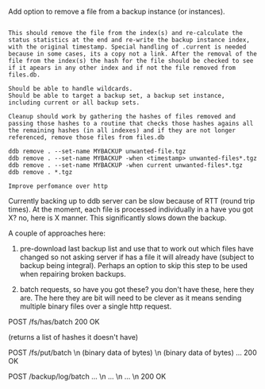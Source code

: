 
Add option to remove a file from a backup instance (or instances).
~~~~

This should remove the file from the index(s) and re-calculate the status statistics at the end and re-write the backup instance index, with the original timestamp. Special handling of .current is needed because in some cases, its a copy not a link. After the removal of the file from the index(s) the hash for the file should be checked to see if it apears in any other index and if not the file removed from files.db.

Should be able to handle wildcards.
Should be able to target a backup set, a backup set instance, including current or all backup sets.

Cleanup should work by gathering the hashes of files removed and passing those hashes to a routine that checks those hashes agains all the remaining hashes (in all indexes) and if they are not longer referenced, remove those files from files.db

ddb remove . --set-name MYBACKUP unwanted-file.tgz
ddb remove . --set-name MYBACKUP -when <timestamp> unwanted-files*.tgz
ddb remove . --set-name MYBACKUP -when current unwanted-files*.tgz
ddb remove . *.tgz

Improve perfomance over http
~~~~

Currently backing up to ddb server can be slow because of RTT (round trip times). At the moment, each file is processed individually in a have you got X? no, here is X manner. This significantly slows down the backup.

A couple of approaches here:

1. pre-download last backup list and use that to work out which files have changed so not asking server if has a file it will already have (subject to backup being integral). Perhaps an option to skip this step to be used when repairing broken backups.

1. batch requests, so have you got these? you don't have these, here they are. The here they are bit will need to be clever as it means sending multiple binary files over a single http request.

  POST /fs/has/batch
  <size> <hash>
  <size> <hash>
  <size> <hash>
  200 OK

  (returns a list of hashes it doesn't have)

  POST /fs/put/batch
  <size> <hash>\n
  (binary data of <size> bytes)
  <size> <hash>\n
  (binary data of <size> bytes)
  ...
  200 OK

  POST /backup/log/batch
  <size> <hash> <time> ... <name>\n
  <size> <hash> <time> ... <name>\n
  <size> <hash> <time> ... <name>\n
  200 OK

